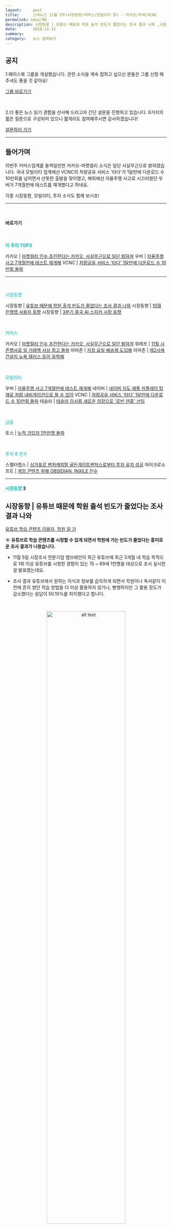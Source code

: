 ```yaml
---
layout:     post
title:      스낵뉴스 11월 2주(시장동향/커머스/모빌리티 등) - 카카오/우버/VCNC
permalink: news/98
description: 시장동향 | 유튜브 때문에 학원 출석 빈도가 줄었다는 조사 결과 나와 ,시장동향 | 10월 은행앱 사용자 동향 ,시장동향 | 3분기 중국 AI 스피커 시장 동향 ,카카오 | 마켓컬리 인수 추진한다는 카카오, 사실무근으로 일단 밝혀져 ,위메프 | 11월 시즌행사로 일 거래액 사상 최고 돌파 ,아마존 | 지정 요일 배송제 도입해 ,아마존 | 제2사옥 건설지 뉴욕,댈러스 등이 유력해 ,우버 | 자율주행 사고 7개월만에 테스트 재개해 ,네이버 | 네이버 지도 애플 카플레이 탑재로 차량 내비게이션으로 쓸 수 있어 ,VCNC | 차량공유 서비스 '타다' 1달만에 다운로드 수 10만회 돌파 ,테슬라 | 테슬라 이사회 새로운 의장으로 '로빈 덴홈' 선임 ,토스 | 누적 가입자 1천만명 돌파 ,스켈터랩스 | 싱가포르 벤처캐피탈 골든게이트벤처스로부터 투자 유치 성공 ,마이크로소프트 | 게임 콘텐츠 위해 OBSIDIAN, INXILE  인수
date:       2018-11-11
summary:   
category:   뉴스 살펴보기
---
```


## 공지

1.페이스북 그룹을 개설했습니다. 관련 소식을 계속 접하고 싶으신 분들은 그룹 신청 해주셔도 좋을 것 같아요!

[그룹 바로가기](https://www.facebook.com/groups/2025149054465611/?ref=group_browse_new)

<br>

2.더 좋은 뉴스 읽기 경험을 선사해 드리고자 간단 설문을 진행하고 있습니다. 
6가지의 짧은 질문으로 구성되어 있으니 짧게라도 참여해주시면 감사하겠습니다!

<a href="http://bit.ly/2KJo4HB" onclick="ga(send, event, 기사, 설문조사, 서베이);"><span>설문하러 가기</span></a>

- - -

## 들어가며 

이번주 커머스업계를 들썩일만한 카카오-마켓컬리 소식은 일단 사실무근으로 밝혀졌습니다.
국내 모빌리티 업계에선 VCNC의 차량공유 서비스 '타다'가 1달만에 다운로드 수 10만회를 넘어면서 산뜻한 출발을 맞이했고,
해외에선 자율주행 사고로 시끄러웠던 우버가 7개월만에 테스트를 재개했다고 하네요.

각종 시장동향, 모빌리티, 투자 소식도 함께 보시죠!

- - -

<br>


#### 바로가기 

<br>

<a href="#top3"></a><span style = "color: #00c3bd; font-weight: 700;">이 주의 TOP3</span>

카카오 | [마켓컬리 인수 추진한다는 카카오, 사실무근으로 일단 밝혀져](#kakao)
우버 | [자율주행 사고 7개월만에 테스트 재개해](#uber)
VCNC | [차량공유 서비스 '타다' 1달만에 다운로드 수 10만회 돌파](#vcnc)

- - -


<br>

<a href="#market"></a><span style = "color: #00c3bd">시장동향</span>

시장동향 | [유튜브 때문에 학원 출석 빈도가 줄었다는 조사 결과 나와](#market1)
시장동향 | [10월 은행앱 사용자 동향](#market2)
시장동향 | [3분기 중국 AI 스피커 시장 동향](#market3)

<br>


<a href="#commerce"></a><span style = "color: #00c3bd">커머스</span>

카카오 | [마켓컬리 인수 추진한다는 카카오, 사실무근으로 일단 밝혀져](#kakao)
위메프 | [11월 시즌행사로 일 거래액 사상 최고 돌파](#wemake)
아마존 | [지정 요일 배송제 도입해](#amazon1)
아마존 | [제2사옥 건설지 뉴욕,댈러스 등이 유력해](#amazon2)

<br>


<a href="#mobility"></a><span style = "color: #00c3bd">모빌리티</span>

우버 | [자율주행 사고 7개월만에 테스트 재개해](#uber)
네이버 | [네이버 지도 애플 카플레이 탑재로 차량 내비게이션으로 쓸 수 있어](#naver)
VCNC | [차량공유 서비스 '타다' 1달만에 다운로드 수 10만회 돌파](#vcnc)
테슬라 | [테슬라 이사회 새로운 의장으로 '로빈 덴홈' 선임](#tesla)

<br>


<a href="#fintech"></a><span style = "color: #00c3bd">금융</span>

토스 | [누적 가입자 1천만명 돌파](#toss)

<br>

<a href="#invest"></a><span style = "color: #00c3bd"> 투자 & 인수</span>

스켈터랩스 | [싱가포르 벤처캐피탈 골든게이트벤처스로부터 투자 유치 성공](#skelterlabs)
마이크로소프트 | [게임 콘텐츠 위해 OBSIDIAN, INXILE  인수](#microsoft)


- - -


#### <a name="market"></a><span style = "color: #00c3bd">시장동향</span> 3

## <a name="market1"></a>시장동향 | 유튜브 때문에 학원 출석 빈도가 줄었다는 조사 결과 나와
[유튜브 학습 콘텐츠 이용자, 학원 덜 가](https://news.naver.com/main/read.nhn?mode=LSD&mid=shm&sid1=105&oid=092&aid=0002149524)

<strong> &#9728; 유튜브로 학습 콘텐츠를 시청할 수 있게 되면서 학원에 가는 빈도가 줄었다는 흥미로운 조사 결과가 나왔습니다.</strong>

- 11월 5일 시장조사 전문기업 엠브레인이 최근 유튜브에 최근 3개월 내 학습 목적으로 1회 이상 유튜브를 시청한 경험이 있는 15 ~ 69세 1천명을 대상으로 조사 실시한 걸 발표했는데요.

- 조사 결과 유튜브에서 원하는 지식과 정보를 습득하게 되면서 학원이나 독서같이 이전에 흔히 썼던 학습 방법을 더 이상 활용하지 않거나, 병행하지만 그 활용 정도가 감소했다는 응답이 50.15%를 차지했다고 합니다.

<br>

<p align ="middle">    
 <img src="https://imgnews.pstatic.net/image/092/2018/11/05/0002149524_001_20181105125737653.jpg?type=w647" alt="alt text" width = "70%">
</p>

<br>

- 조사의 응답자들은 유튜브 속 학습 콘텐츠 활용을 통해 시간적으로는 한 달 평균 52시간을 절약한다고 체감하고 있었다고 하는데요.  
분야별로 보면 악기 연주, 보컬 트레이닝 등 음악 콘텐츠로 월 평균 71시간, 외국어 콘텐츠로 59시간을 절약했다고 답했습니다.

- 비용적인 측면에서는 연 평균 30만원을 절약하고, 외국어 수업의 경우 1년에 최대 79만원, 음악은 41만원까지 절약할 수 있었다고 응답했습니다.


- 응답자들은 유튜브가 원하는 시간에 학습 콘텐츠를 시청할 수 있는 것이 장점으로 꼽았으며, 10명 중 7명이 유튜브의 학습 콘텐츠에 만족한다고 답했습니다.

- 연령별 유튜브 학습 콘텐츠 시청 빈도를 보면     
주당 평균 시청 빈도 - 60대, 주 평균 4회  
하루 시청 빈도 -  10대 26.8%  
라는 결과가 나왔다고 하네요.

- 최근 3개월 동안 유튜브에서 1회 이상 시청한 학습 콘텐츠로는 

- 1위 : 악기 연주, 보컬 트레이닝 등 음악 콘텐츠가 75.9%(중복응답)  
2위 : 다이어트 정보, 정리 수납, 운전 등 생활 지식 콘텐츠가 71.9%,   
3위 : 홈트레이닝, 요가, 스트레칭 자세 등을 알려주는 운동 및 헬스 콘텐츠가 62.9%    
로 나왔다고 합니다.

- 흥미로운건 음악 분야에서 60대(62.4%)가 10대(60.0%)보다 악기 연주 콘텐츠 시청 경험이 많은 것으로 나타났다고 하네요. 
다이어트 정보는 10대(60.4%), 20대(59.7%) 젊은 층에서 자주 찾았고, 운동 및 헬스 분야에서도 홈트레이닝(55.2%)은 젊은 층일 수록 높은 시청 경험을 보였다고 합니다.

- 지식 향상을 위해 유튜브에서 학습 콘텐츠를 시청한다는 답변이 24.8%로 1위를 기록했고, 자기 만족을 위해서라는 답변이 17.8%로 2위를 차지했습니다.
 
<br>

## <a name="market2"></a>시장동향 | 10월 은행앱 사용자 동향
[10월 은행앱 사용자, NH스마트뱅킹이 1위..2위 KB국민은행, 3위 카카오뱅크](https://news.naver.com/main/read.nhn?mode=LSD&mid=shm&sid1=105&oid=018&aid=0004243945)

<strong> &#9728; 10월 안드로이드 은행앱 사용자 수 현황이 발표되었습니다.</strong>

- 앱분석 업체 와이즈앱이 10월 은행 앱 사용자 수 현황을 발표했습니다.
 
<br>

<p align ="middle">    
 <img src="https://imgnews.pstatic.net/image/018/2018/11/06/0004243945_001_20181106084807994.jpg?type=w647" alt="alt text" width = "70%">
</p>

<br>

- 1위는 작년 10월보다 사용자가 15% 성장한 ‘NH 스마트뱅킹’이 차지했습니다. 
534만 명이 이용했다고 하네요. 

- 2위는 ‘KB국민은행 스타뱅킹’이 차지했습니다.   
작년 대비 13% 증가한 486만 명이 이용했다고 하네요.

- 3위는 ‘카카오뱅크’가 차지했습니다.
41% 증가한 391만 명이 이용했다고 하네요. 

- 4위는 ‘신한 쏠’이 차지했으며   
29% 증가한 372만 명이 이용했다고 하네요.

- 5위부터 ‘우리은행 원터치개인뱅킹’, ‘KEB하나은행’, ‘IBK기업은행’, ‘새마을금고 스마트뱅킹’, ‘우체국 스마트뱅킹’가 기록했습니다..

- 10월 한 달 동안 ‘금융앱’을 1번 이상 이용한 사용자는 2,526만 명으로 작년 10월 2,236만 명보다 13% 증가했습니다. 

<br>

## <a name="market3"></a>시장동향 | 3분기 중국 AI 스피커 시장 동향
[3분기 중국 AI 스피커 시장 580만대...사상 최대](https://news.naver.com/main/read.nhn?mode=LSD&mid=shm&sid1=105&oid=092&aid=0002149652)

<strong> &#9728; 중국 인공지능스피커 시장이 3분기에 580만대 규모로 지난해보다 1% 성장했다고 합니다.</strong>

-  11월 6일 캐널리스가 집계한 자료에 따르면 1위는 알리바바그룹의 티몰이 판매하는 '티몰 지니(Tmall Ginie)'가 차지했다고 하네요. 
총 220만 대가 팔렸다고 합니다.

<br>

<p align ="middle">    
 <img src="http://image.zdnet.co.kr/2018/06/18/hjyoo_NvV8oW83cm5DYz.jpg" alt="alt text" width = "70%">
</p>

<br>

- 2위는 샤오미 '샤오아이 미 스피커(Xiaoai Mi speaker)'로 190만대가 팔렸다고 합니다.

<br>

<p align ="middle">    
 <img src="https://i.ytimg.com/vi/qQbLCXvjjeQ/maxresdefault.jpg" alt="alt text" width = "70%">
</p>

<br>


- 3위는 바이두의 '샤오두(Xiaodu)'로 100만대가 판매됐다고 하네요.  
샤오두는 특히 직전 분기보다 711% 성장했다고 하네요..!

<br>

<p align ="middle">    
 <img src="https://robotstart.info/wp-content/uploads/2018/06/baidu-Xiaodu-smart-speaker.png" alt="alt text" width = "70%">
</p>

<br>


- 3위인 샤오두가 급성장한 것은 파격적인 가격 덕분인 것으로 보입니다. 
현재 바이두는 판매가 249위안(약 4만 원)인 샤오두를 89위안(약 1만4천 원)에 판매하고 있습니다.

- 4위는 징둥의 '딩동(Dingdong)'이 차지했다고 하네요.

<br>

<p align ="middle">    
 <img src="https://ichef.bbci.co.uk/news/1024/branded_news/E57F/production/_92615785_ba64e427-99cc-4074-a4d1-3cdec51e3c1a.jpg" alt="alt text" width = "70%">
</p>

<br>


- - -
#### <a name="commerce"></a><span style = "color: #00c3bd">커머스</span> 4

## <a name="kakao"></a>카카오 | 마켓컬리 인수 추진한다는 카카오, 사실무근으로 일단 밝혀져
[카카오, "마켓컬리 인수 추진설, 사실 무근"](https://news.naver.com/main/read.nhn?mode=LSD&mid=shm&sid1=105&oid=014&aid=0004120546)

<strong> &#9728; 카카오가 신선식품 배송 스타트업 '마켓컬리' 인수 추진설에 대해 "사실무근"이라는 입장을 밝혔습니다.</strong>

- 최근 얼마 전 업계에서 마켓컬리를 운영하는 '더 파머스'의 대다수 주주들이 카카오측과 협상하고 있다라는 찌라시(?)가 돌았는데요. 

- 이에 대해 최근 카카오는 "내부적으로 마켓컬리 인수를 검토한 바 없다"고 주장했다고 합니다. 

- 마켓컬리는 새벽에도 신속하게 배송하는 '샛별배송'을 앞세워 빠르게 성장하는 이커머스 스타트업입니다.   
최근에는 대대적인 마케팅을 통해 사용자 증가와 매출확대에 나서고 있는데요. 

- 카카오의 인수 추진설이 나온 배경에는 최근 카카오가 커머스사업 강화에 욕심을 냈기 때문인걸로 풀이됩니다.
현재 카카오는 신설법인 카카오커머스로 이관하고 있으며 카카오톡 선물하기, 카카오톡 스토어, 카카오 스타일, 카카오 장보기, 카카오 파머, 다음 쇼핑 등을 분리할 예정이라고 합니다.  
또한 현재 커머스 사업 확대를 위해 중견 이커머스 업체 '코리아센터'와의 인수합병(M&A)을 추진 중입니다.

- 이번 인수 해프닝이 해프닝으로 끝날지, 카카오의 한 수가 될지 지켜보면 재밌을 것 같네요.
 
 

<br>

## <a name="wemake"></a>위메프 | 11월 시즌행사로 일 거래액 사상 최고 돌파
[위메프, ‘블랙프라이스데이’ 일 거래액 480억원…기록 경신](https://news.naver.com/main/read.nhn?mode=LSD&mid=shm&sid1=105&oid=138&aid=0002067005)

<strong> &#9728; 위메프가 일 거래액 기준 신기록을 세웠습니다.</strong>

<br>

<p align ="middle">    
 <img src="https://imgnews.pstatic.net/image/138/2018/11/05/0002067005_001_20181105102026888.jpg?type=w647" alt="alt text" width = "70%">
</p>

<br>


- 11월 5일 위메프는 ‘블랙프라이스데이’ 프로모션을 진행한 11/1일에 일거래액 480억원을 달성했다고 밝혔습니다.
이는 올해 4월 4일 ‘44데이’에 위메프가 기록한 역대 최대 일거래액 300억원을 넘어선 것인데요. 

- 위메프 측은 결제 금액의 50%를 위메프 포인트로 돌려주는 마케팅 전략이 이용자 호응을 얻은 것으로 분석했습니다.   
총 10만 414명 이용자가 적립권을 내려 받았다고 하네요. 

- 평소 일일 방문자 또한 약 150만~160만명 정도에서 260만명으로 대폭 늘었다고 합니다.     
위메프 김지훈 300실 실장은 “1일 보내주신 성원에 보답하고자 더욱 좋은 가격과 풍족한 수량을 갖춘 인기 브랜드 상품을 선보이기 위해 파트너와 협력을 이어가고 있다”,   
“블랙프라이스데이에 버금가는 다양한 파격할인을 추가적으로 선보이겠다”고 말했습니다.

<br>

## <a name="amazon1"></a>아마존 | 지정 요일 배송제 도입해
[아마존, 지정 요일 배송제 도입](https://news.naver.com/main/read.nhn?mode=LSD&mid=shm&sid1=105&oid=092&aid=0002149496)

<strong> &#9728;  아마존이 주문자가 물품을 수령하기 희망하는 요일을 지정해 일주일 동안 주문한 구매한 물건들을 한번에 배달해주는 옵션을 만들었습니다.</strong>

- 11월 2일 미국 매체 씨넷은 아마존이 미국 내 프라임 회원을 대상으로 일주일 중 원하는 요일에 배송품을 받을 수 있는 아마존 데이 옵선을 새로 도입했다고 밝혔습니다.

- 이용자가 자신의 아마존 데이를 목요일로 지정하면 일주일 간 구매한 물건들이 모두 목요일에 배달되는 형식인데요.
이에 아마존은 일부 프라임 멤버들을 대상으로 이 옵션에 대한 테스트를 진행해왔다고 합니다.

- 아마존 데이는 특정 요일마다 집을 비워 물품을 직접 수령하기 어려웠던 아마존 이용자들에게 유용할 것으로 보입니다.  
또한 아마존이 구매한 물건을 한꺼번에 보내줌으로써 소비되는 배송 박스의 양도 줄어 친환경적인데요.   
회사 입장에서도 패키징과 배송에 들이는 비용을 절약할 수 있게 됩니다.

- 현재 아마존의 배송료는 최근 전세계적으로 22% 가량 인상돼 지난 3분기 총 배송에 드는 비용이 66억 달러(72조 4천억원)에 달했습니다.


<br>

## <a name="amazon2"></a>아마존 | 제2사옥 건설지 뉴욕,댈러스 등이 유력해
[아마존 제2사옥, 둘로 나눈다… '크리스탈시티·뉴욕·댈러스' 등 유력](https://news.naver.com/main/read.nhn?mode=LSD&mid=shm&sid1=105&oid=417&aid=0000353929)

<strong> &#9728; 아마존이 약 5만명의 인력을 배치할 제2사옥을 2개 도시에 분산할 계획을 밝혔습니다.</strong>

- 월스트리트저널의 11월 5일 보도에 따르면 아마존은 지난해 9월 해당 계획을 발표할 당시에는 HQ2를 한 도시에 설치할 예정이었으나   
사옥 분할이 기술인력 확보에 유리하다는 점을 들어 계획을 변경한 것으로 알려졌는데요.  
한 지역에 대규모 사옥을 설치했을 때 나타날 수 있는 주택난, 교통난 등 또한 고려했다고 합니다. 

- 아마존은 아직 신사옥이 들어설 2개 도시를 결정하진 않았지만, 추후 곧 결정과 발표가 날 것이라 하네요.    
지금까지 200개 이상의 도시들이 제안서를 보냈고 최종 후보는 20여개 정도라고 합니다.     
월스트리트저널에 의하면 현재 아마존은 크리스털시티, 댈러스, 뉴욕 등과 막바지 협의를 하고 있다고 하네요.

<br>


- - -
#### <a name="mobility"></a><span style = "color: #00c3bd">모빌리티</span> 4

## <a name="uber"></a>우버 | 자율주행 사고 7개월만에 테스트 재개해
[우버, 사고 7개월 만에 자율주행차 테스트 재개](https://news.naver.com/main/read.nhn?mode=LSD&mid=shm&sid1=105&oid=293&aid=0000023075)

<strong> &#9729; 우버가 보행자 사망사고 7개월 만에 자율주행차 테스트를 재개합니다.</strong>

- 11월 3일 미 매체 포브스는 우버가 펜실베니아 주에 공공도로에서 자율주행차량 시험운행을 재개할 수 있는 권한을 요청했다고 보도했습니다.

- 지난 3월18일 미국 애리조나주 템피에서 우버 자율주행차량이 보행자를 치어 숨지게 하는 사고가 발생하면서 전 세계가 충격에 빠진 적 있는데요.   
이 사고 직후 우버는 자율주행차 시험 운행을 잠정 중단한 바 있습니다.

- 당시 경찰 조사에 따르면 우버의 안전요원은 스마트폰으로 '더 보이스'(The Voice)라는 TV 프로그램을 보고 있어 전방의 보행자를 발견하지 못했고,  
미국 연방 교통안전위원회(NTSB)는 자율주행차가 보행자와 충돌까지 6초가량 시간이 있었음에도 불구하고 충돌 1.3초 전까지 긴급제동 보조 시스템이 필요하지 않다고 판단했다고 합니다.   
이는 차량이 자율주행하는 동안 보다 부드러운 승차감을 위해 비상제동 시스템을 비활성화해뒀기 때문이라고 NTSB는 밝혔습니다.

- 그 후우버는 추후 자율주행차량에 2명의 안전요원을 항시 배치하고, 안전요원 고용 및 선발 과정에서 안전성을 확보할 계획을 밝혀 테스트를 재개했습니다.   
안전요원의 전문성을 강화하는 교육을 진행하며 안전요원의 하루 8시간에서 10시간이었던 근무시간을 4시간으로 제한했다고 합니다. 

- 또한 안전 문제에 대한 익명 보고 체계를 구축하고, 독립적인 긴급제동보조(AEB) 시스템을 활성화한다고 하네요. 
제3자 모니터링 시스템을 갖추며 운영 안전팀과 운영 개발팀을 각기 분리하겠다고 밝혔습니다.

- 우버 자율주행 시스템 안전 책임자 노아 자이치는 “우리의 목표는 진정으로 신뢰를 되찾고 업계 전체를 발전시키는 데 도움이 되도록 노력하는 것이다”라고 말했습니다.

- 이번 결정에 미국 매체 더버지는 “우버는 미국 교통부가 자발적으로 만든 가이드라인에 따라 안전 보고서를 발표한 6번째 회사”,  
“알파벳 웨이모, 제너럴모터스, 포드, 뉴로, 엔비디아를 제외한 대다수 자율주행차 회사는 아직 보고서를 공개하지 않고 있다”라고 말했습니다.


<br>

## <a name="naver"></a>네이버 | 네이버 지도 애플 카플레이 탑재로 차량 내비게이션으로 쓸 수 있어
[네이버 지도가 내비게이션 된다..애플 ‘카플레이’ 기능 추가](https://news.naver.com/main/read.nhn?mode=LSD&mid=shm&sid1=105&oid=018&aid=0004246964)

<strong> &#9728;  네이버가 애플 사용자들이 네이버 지도를 내비게이션으로 활용할 수 있도록 애플 카플레이(CarPlay) 기능을 출시했습니다.</strong>

<br>

<p align ="middle">    
 <img src="https://imgnews.pstatic.net/image/018/2018/11/09/0004246964_001_20181109133421312.jpg?type=w647" alt="alt text" width = "70%">
</p>

<br>


- 이제 네이버 지도 iOS앱을 최신 버전인 5.2.6으로 업데이트하고 자동차와 연결하면 카플레이 모드를 사용할 수 있다고 하네요.   
주행 중 보다 넓은 화면으로 내비게이션 안내를 받을 수 있다고 합니다. 

- 현재 주행 중 안전을 고려해 음성으로 장소를 검색할 수 있는 기능. 집, 회사와 같이 즐겨 찾는 목적지로 즉시 경로 안내를 받을 수 있는 기능을 제공한다고 하네요.  
네이버 지도는 국내 최대 장소 데이터를 보유하고 있는데요. 아파트 동 검색까지 가능할 정도로 세밀한 장소 탐색이 가능합니다.

- 네이버 지도의 이창희 리더는 “네이버 지도 화면에서 장소에 대한 부가정보를 한번에 확인할 수 있는 다이나믹 지도판 기능에 이어 카플레이 모드까지 출시했다”,   
“향후 사용자 개개인 맞춤형 기능을 추가해 보다 스마트한 장소 정보 플랫폼으로 진화시켜 나가겠다”고 밝혔습니다.


<br>

## <a name="vcnc"></a>VCNC | 차량공유 서비스 '타다' 1달만에 앱 다운로드 수 10만회 돌파
[타다, 1달만에 앱 다운로드 10만 돌파](https://platum.kr/archives/110342)

<strong> &#9728; VCNC의 모빌리티 플랫폼 '타다'가 베타 테스트 1개월만에 앱 다운로드 10만 건을 돌파했습니다.</strong>

<br>

<p align ="middle">    
 <img src="https://platum.kr/wp-content/uploads/2018/11/tada.jpg" alt="alt text" width = "70%">
</p>

<br>


- 10월 8일 오픈 베타 테스트를 시작한 타다는 출시 이후 사용자들의 호응이 이어지며 입소문과 함께 빠른 급증세를 보이고 있는데요.   
특히 부르면 차가 지정되는 바로배차 시스템, 친절한 드라이버와 표준화된 탑승 서비스, 쾌적하고 편리한 공간을 장점으로 꼽히고 있습니다.

- VCNC는 타다를 처음 이용한 뒤 다시 탑승하는 비율이 출시 2주만에 평균 50%대를 넘어섰으며, 지속적으로 증가해 최대 80%까지 기록하는 등  
신규 유입 고객과 함께 재이용 고객이 확보되면서 가파른 상승세가 만들어지고 있다고 설명했습니다.   

- 향후 VCNC는 타다의 수요 대응 및 공급 확대를 위해 다양한 이동 사업자들이 타다 플랫폼으로 올라와 급증하는 고객 수요를 함께 이끌어 갈 수 있도록 협업 모델을 개발하고,   
중장기적 관점에서 차량 및 서비스 지역 확대를 검토할 예정이라고 합니다.

- 단, 시간이 걸리더라도 서비스 품질 유지 및 고객 안전 최우선 원칙을 고려한 점차적 서비스 확대를 우선으로 한다는 방침이라고 하네요.

<br>

## <a name="tesla"></a>테슬라 | 테슬라 이사회 새로운 의장으로 '로빈 덴홈' 선임
[머스크 물러난 테슬라 이사회 의장에 로빈 덴홈 선임](http://www.zdnet.co.kr/news/news_view.asp?artice_id=20181109084116)

<strong> &#9728; 테슬라가 창업자 일론 머스크를 대신할 이사회 의장을 새로 선임 했습니다.</strong>

- 11월 8일 미국의 IT매체 씨넷은 호주 통신사 텔스트라(Telstra)의 최고 재무 책임자(CFO) 로빈 덴홈(Robyn Denholm)이 테슬라의 새로운 이사회 의장으로 선임되었다고 밝혔습니다.

<br>

<p align ="middle">    
 <img src="http://image.zdnet.co.kr/2018/11/09/jh7253_jncqgLSKzBcXG.jpg" alt="alt text" width = "70%">
</p>

<br>
​

- 로빈 덴홈은 6개월 간의 통지 기간을 거쳐 텔스트라를 떠나 테슬라로 자리를 옮길 예정이라고 하네요.   
테슬라 측은 그녀가 2014년부터 테슬라의 사외이사로 활동해왔다고 밝혔습니다.

- 일론 머스크는 이사회 의장은 물러났지만 CEO자리는 유지한다고 하네요.
<br>


- - -

#### <a name="fintech"></a><span style = "color: #00c3bd">금융</span> 1

## <a name="toss"></a>토스 | 누적 가입자 1천만명 돌파
[비바리퍼블리카 "'토스' 누적 가입자 1천만 명 돌파"](https://news.naver.com/main/read.nhn?mode=LSD&mid=shm&sid1=105&oid=001&aid=0010455091)

<strong> &#9728; 비바리퍼블리카는 모바일 금융 서비스 '토스'의 누적 가입자 수가 1천만 명을 넘었다고 11월 8일 밝혔습니다.</strong>

- 토스의 가입자를 연령대별로 보면 20대가 전체 가입자의 45%로 1위, 
30대가 21%, 40대가 14%를 차지했다고 합니다.   
10대는 11%, 50대 이상은 9%인 것으로 나타났다고 하네요.

- 현재 토스의 가입자들은 '간편송금'과 '무료 신용조회', '통합 계좌 조회' 등 3개 서비스를 가장 많이 쓰는 것으로 조사됐습니다.  
현재 11월 기준 토스의 누적 송금액은 26조 원이고 토스에 등록된 은행·증권사 계좌는 총 1천200만 개에 달합니다. 
누적 투자액은 3천500억원을 기록했다고 하네요.

<br>

<p align ="middle">    
 <img src="https://imgnews.pstatic.net/image/001/2018/11/08/AKR20181108041000017_02_i_20181108102211798.jpg?type=w647" alt="alt text" width = "70%">
</p>

<br>

- 비바리퍼블리카는 시중 금융기관과 함께 연내 적금, 마이너스 통장 등 상품군도 출시할 예정을 밝혔습니다. 

<br>

- - -

#### <a name="invest"></a><span style = "color: #00c3bd">투자&인수</span> 2

## <a name="skelterlabs"></a>스켈터랩스 | 싱가포르 벤처캐피탈 골든게이트벤처스로부터 투자 유치 성공
[AI 스타트업 스켈터랩스, 골든게이트벤처스로부터 투자 유치](https://news.naver.com/main/read.nhn?mode=LSD&mid=shm&sid1=105&oid=293&aid=0000023069)

<strong> &#9728; 인공지능 스타트업 스켈터랩스가 싱가포르 소재 벤처캐피탈 골든게이트벤처스로부터 투자를 유치했습니다. </strong>

<br>

<p align ="middle">    
 <img src="https://imgnews.pstatic.net/image/293/2018/11/05/0000023069_001_20181105143506211.jpg?type=w647" alt="alt text" width = "70%">
</p>

<br>


- 이번 전략적 투자는 골든게이트벤처스의 1억달러 펀드의 일부로 진행된 세 번째 투자인데요.   
구체적인 투자금은 공개되지 않았지만, 스켈터랩스는 동남아 지역 네트워크를 가진 골든게이트벤처스를 통해 베트남, 태국, 말레이시아, 일본 등 시장 진출을 모색할 예정이라고 합니다.

- 스켈터랩스는 전 구글코리아 R&D 총괄 사장을 지낸 조원규 대표를 중심으로, 구글, 카이스트 AI 랩, 삼성, 글로벌 기업 출신 AI 전문가들로 구성된 AI 기술 기반 스타트업입니다.   
비전, 음성, 맥락 인식, 대화를 포함한 머신 인텔리전스의 네 가지 영역에 초점을 맞추고 있습니다.

- 골든게이트벤처스의 파트너인 마이클 린츠는 "골든게이트벤처스는 스켈터랩스와 함께 할 수 있음에 매우 자랑스럽다",   
"인공지능 기술을 사용하는 것은 전세계 기업들에 매우 중요한 전략 중 하나로 스켈터랩스는 풍부한 기술적 경험을 바탕으로 기업이 이러한 전략을 실행할 수 있도록 지원하고 있다"라고 전했습니다.

<br>

## <a name="microsoft"></a>마이크로소프트 | 게임 콘텐츠 위해 OBSIDIAN, INXILE 인수
[MS, 북미 게임사 옵시디언-인엑자일 인수](http://www.zdnet.co.kr/news/news_view.asp?artice_id=20181111114014)

<strong> &#9728; 마이크로소프트가 Xbox One 라인업 강화를 위해 북미 게임개발사 2곳을 인수했습니다.</strong>

- 11월 10일 MS는 멕시코에서 개최한 게임발표회 X018에서 옵시디언 엔터테인먼트와 인엑자일 엔터테인먼트를 인수했다고 발표했습니다.

- 이번 인수는 MS의 콘솔게임기인 Xbox One의 게임 라인업을 확보하기 위해서인데요.  
MS가 인수한 두 업체는 모두 RPG 게임으로 유명한 게임 개발사입니다.

- 옵시디언 엔터테인먼트는 폴아웃:뉴 베가스, 필라스 오브 이터니티 등을 제작했으며   
인엑자일 엔터테인먼트는 웨이스트랜드2, 토먼트, 타이드 오브 누메다라 등을 선보인 유명 게임사입니다.

<br>

<p align ="middle">    
 <img src="https://www.boardgamequest.com/wp-content/uploads/2017/12/Fallout.jpg" alt="alt text" width = "70%">
</p>

{: refdef: style="text-align: center;"}
###### _옵시디언의 폴아웃_
{: refdef}



<p align ="middle">    
 <img src="https://ksr-ugc.imgix.net/assets/004/627/756/42777f45895033cea4a76d397ba469f1_original.jpg?ixlib=rb-1.1.0&w=700&fit=max&v=1444021154&auto=format&frame=1&q=92&s=42b886eba02ccee14724fe0c550131a5" alt="alt text" width = "70%">
</p>

{: refdef: style="text-align: center;"}
###### _인액자일의 웨이스트랜드2_
{: refdef}


<br>


​- MS 스튜디오의 매트 부티 부사장은 “MS스튜디오의 게임 개발팀은 기술 구현, 게임패스 등 새로운 플랫폼과 서비스를 위한 콘텐츠 제공 및 독점 게임제작에 중점을 주고 있다”,  
“이번 인수는 MS 스튜디오 프랜차이즈 이용자를 확대하고 새로운 콘텐츠를 확보하기 위한 투자”라고 밝혔습니다. 

<br>
